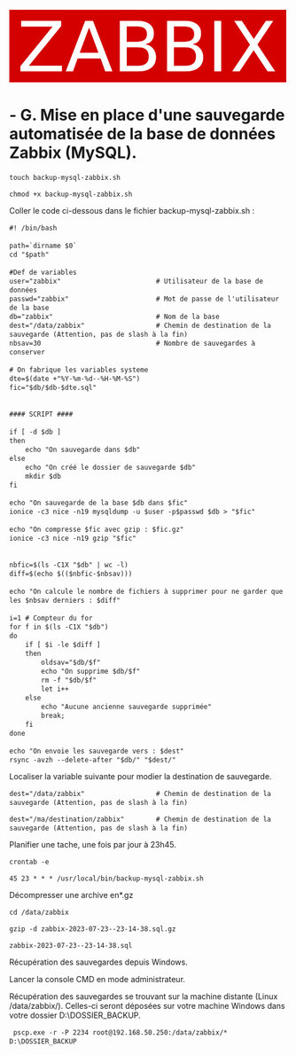 ![zabbix-logo](./images/zabbix-logo.png)

# - G. Mise en place d'une sauvegarde automatisée de la base de données Zabbix (MySQL).
```
touch backup-mysql-zabbix.sh
```
```
chmod +x backup-mysql-zabbix.sh
```
Coller le code ci-dessous dans le fichier backup-mysql-zabbix.sh :
```
#! /bin/bash

path=`dirname $0`
cd "$path"

#Def de variables
user="zabbix"                        # Utilisateur de la base de données
passwd="zabbix"                      # Mot de passe de l'utilisateur de la base
db="zabbix"                          # Nom de la base
dest="/data/zabbix"                  # Chemin de destination de la sauvegarde (Attention, pas de slash à la fin)
nbsav=30                             # Nombre de sauvegardes à conserver

# On fabrique les variables systeme
dte=$(date +"%Y-%m-%d--%H-%M-%S")
fic="$db/$db-$dte.sql"


#### SCRIPT ####

if [ -d $db ]
then
    echo "On sauvegarde dans $db"
else
    echo "On créé le dossier de sauvegarde $db"
    mkdir $db
fi

echo "On sauvegarde de la base $db dans $fic"
ionice -c3 nice -n19 mysqldump -u $user -p$passwd $db > "$fic"

echo "On compresse $fic avec gzip : $fic.gz"
ionice -c3 nice -n19 gzip "$fic"


nbfic=$(ls -C1X "$db" | wc -l)
diff=$(echo $(($nbfic-$nbsav)))

echo "On calcule le nombre de fichiers à supprimer pour ne garder que les $nbsav derniers : $diff"

i=1 # Compteur du for
for f in $(ls -C1X "$db")
do
    if [ $i -le $diff ]
    then
        oldsav="$db/$f"
        echo "On supprime $db/$f"
        rm -f "$db/$f"
        let i++
    else
        echo "Aucune ancienne sauvegarde supprimée"
        break;
    fi
done

echo "On envoie les sauvegarde vers : $dest"
rsync -avzh --delete-after "$db/" "$dest/"
```
Localiser la variable suivante pour modier la destination de sauvegarde.

```
dest="/data/zabbix"                  # Chemin de destination de la sauvegarde (Attention, pas de slash à la fin)
```
```
dest="/ma/destination/zabbix"        # Chemin de destination de la sauvegarde (Attention, pas de slash à la fin)
```
Planifier une tache, une fois par jour à 23h45.
```
crontab -e
```
```
45 23 * * * /usr/local/bin/backup-mysql-zabbix.sh
```
Décompresser une archive en*.gz
```
cd /data/zabbix
```
```
gzip -d zabbix-2023-07-23--23-14-38.sql.gz
```
```
zabbix-2023-07-23--23-14-38.sql
```
Récupération des sauvegardes depuis Windows.

Lancer la console CMD en mode administrateur.

Récupération des sauvegardes se trouvant sur la machine distante (Linux /data/zabbix/).
Celles-ci seront déposées sur votre machine Windows dans votre dossier D:\DOSSIER_BACKUP.

```
 pscp.exe -r -P 2234 root@192.168.50.250:/data/zabbix/* D:\DOSSIER_BACKUP
```
